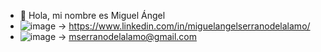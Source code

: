 - 👋 Hola, mi nombre es Miguel Ángel
- ![image](https://user-images.githubusercontent.com/77485369/189668591-09ce7bf7-e0c1-44a2-95e8-fe93bc5eb4f3.png) -> https://www.linkedin.com/in/miguelangelserranodelalamo/
- ![image](https://user-images.githubusercontent.com/77485369/189668848-7293ba90-838c-4c38-b199-056f23a10519.png) -> mserranodelalamo@gmail.com
